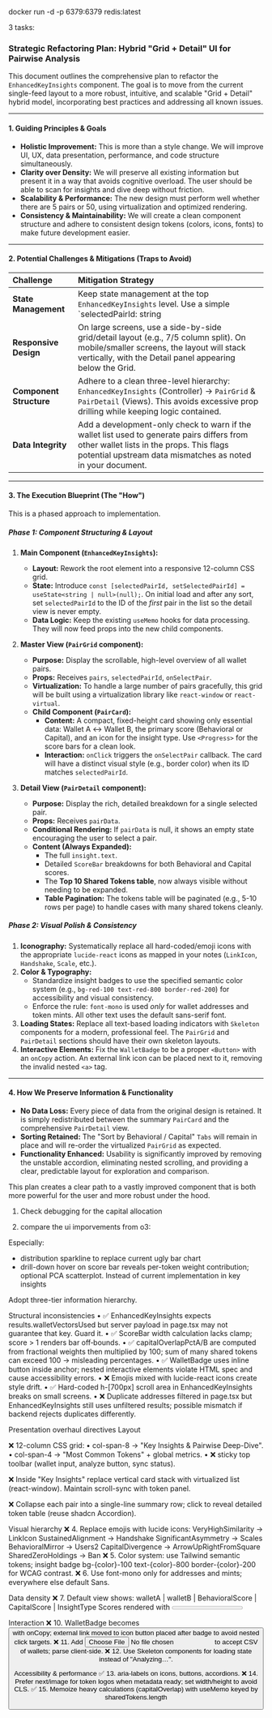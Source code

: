 docker run -d -p 6379:6379 redis:latest  

3 tasks:


### Strategic Refactoring Plan: Hybrid "Grid + Detail" UI for Pairwise Analysis

This document outlines the comprehensive plan to refactor the `EnhancedKeyInsights` component. The goal is to move from the current single-feed layout to a more robust, intuitive, and scalable "Grid + Detail" hybrid model, incorporating best practices and addressing all known issues.

---

#### 1. Guiding Principles & Goals

*   **Holistic Improvement:** This is more than a style change. We will improve UI, UX, data presentation, performance, and code structure simultaneously.
*   **Clarity over Density:** We will preserve all existing information but present it in a way that avoids cognitive overload. The user should be able to scan for insights and dive deep without friction.
*   **Scalability & Performance:** The new design must perform well whether there are 5 pairs or 50, using virtualization and optimized rendering.
*   **Consistency & Maintainability:** We will create a clean component structure and adhere to consistent design tokens (colors, icons, fonts) to make future development easier.

---

#### 2. Potential Challenges & Mitigations (Traps to Avoid)

| Challenge | Mitigation Strategy |
| :--- | :--- |
| **State Management** | Keep state management at the top `EnhancedKeyInsights` level. Use a simple `selectedPairId: string | null` state. The ID can be a concatenation of the two wallet addresses (e.g., `walletA-walletB`). |
| **Responsive Design** | On large screens, use a side-by-side grid/detail layout (e.g., 7/5 column split). On mobile/smaller screens, the layout will stack vertically, with the Detail panel appearing below the Grid. |
| **Component Structure** | Adhere to a clean three-level hierarchy: `EnhancedKeyInsights` (Controller) -> `PairGrid` & `PairDetail` (Views). This avoids excessive prop drilling while keeping logic contained. |
| **Data Integrity** | Add a development-only check to warn if the wallet list used to generate pairs differs from other wallet lists in the props. This flags potential upstream data mismatches as noted in your document. |

---

#### 3. The Execution Blueprint (The "How")

This is a phased approach to implementation.

##### **Phase 1: Component Structuring & Layout**

1.  **Main Component (`EnhancedKeyInsights`):**
    *   **Layout:** Rework the root element into a responsive 12-column CSS grid.
    *   **State:** Introduce `const [selectedPairId, setSelectedPairId] = useState<string | null>(null);`. On initial load and after any sort, set `selectedPairId` to the ID of the *first* pair in the list so the detail view is never empty.
    *   **Data Logic:** Keep the existing `useMemo` hooks for data processing. They will now feed props into the new child components.

2.  **Master View (`PairGrid` component):**
    *   **Purpose:** Display the scrollable, high-level overview of all wallet pairs.
    *   **Props:** Receives `pairs`, `selectedPairId`, `onSelectPair`.
    *   **Virtualization:** To handle a large number of pairs gracefully, this grid will be built using a virtualization library like `react-window` or `react-virtual`.
    *   **Child Component (`PairCard`):**
        *   **Content:** A compact, fixed-height card showing only essential data: Wallet A ↔ Wallet B, the primary score (Behavioral or Capital), and an icon for the insight type. Use `<Progress>` for the score bars for a clean look.
        *   **Interaction:** `onClick` triggers the `onSelectPair` callback. The card will have a distinct visual style (e.g., border color) when its ID matches `selectedPairId`.

3.  **Detail View (`PairDetail` component):**
    *   **Purpose:** Display the rich, detailed breakdown for a single selected pair.
    *   **Props:** Receives `pairData`.
    *   **Conditional Rendering:** If `pairData` is null, it shows an empty state encouraging the user to select a pair.
    *   **Content (Always Expanded):**
        *   The full `insight.text`.
        *   Detailed `ScoreBar` breakdowns for both Behavioral and Capital scores.
        *   The **Top 10 Shared Tokens table**, now always visible without needing to be expanded.
        *   **Table Pagination:** The tokens table will be paginated (e.g., 5-10 rows per page) to handle cases with many shared tokens cleanly.

##### **Phase 2: Visual Polish & Consistency**

1.  **Iconography:** Systematically replace all hard-coded/emoji icons with the appropriate `lucide-react` icons as mapped in your notes (`LinkIcon`, `Handshake`, `Scale`, etc.).
2.  **Color & Typography:**
    *   Standardize insight badges to use the specified semantic color system (e.g., `bg-red-100 text-red-800 border-red-200`) for accessibility and visual consistency.
    *   Enforce the rule: `font-mono` is used *only* for wallet addresses and token mints. All other text uses the default sans-serif font.
3.  **Loading States:** Replace all text-based loading indicators with `Skeleton` components for a modern, professional feel. The `PairGrid` and `PairDetail` sections should have their own skeleton layouts.
4.  **Interactive Elements:** Fix the `WalletBadge` to be a proper `<Button>` with an `onCopy` action. An external link icon can be placed next to it, removing the invalid nested `<a>` tag.


---

#### 4. How We Preserve Information & Functionality

*   **No Data Loss:** Every piece of data from the original design is retained. It is simply redistributed between the summary `PairCard` and the comprehensive `PairDetail` view.
*   **Sorting Retained:** The "Sort by Behavioral / Capital" `Tabs` will remain in place and will re-order the virtualized `PairGrid` as expected.
*   **Functionality Enhanced:** Usability is significantly improved by removing the unstable accordion, eliminating nested scrolling, and providing a clear, predictable layout for exploration and comparison.

This plan creates a clear path to a vastly improved component that is both more powerful for the user and more robust under the hood.



1. Check debugging for the capital allocation

2. compare the ui imporvements from o3:

Especially: 

- distribution sparkline to replace current ugly bar chart
- drill-down  hover on score bar reveals per-token weight contribution; optional PCA scatterplot. Instead of current implementation in key insights

Adopt three-tier information hierarchy.

Structural inconsistencies
• ✅ EnhancedKeyInsights expects results.walletVectorsUsed but server payload in page.tsx may not guarantee that key. Guard it.
• ✅ ScoreBar width calculation lacks clamp; score > 1 renders bar off‐bounds.
• ✅ capitalOverlapPctA/B are computed from fractional weights then multiplied by 100; sum of many shared tokens can exceed 100 → misleading percentages.
• ✅ WalletBadge uses inline button inside anchor; nested interactive elements violate HTML spec and cause accessibility errors.
• ❌ Emojis mixed with lucide-react icons create style drift.
• ✅ Hard-coded h-[700px] scroll area in EnhancedKeyInsights breaks on small screens.
• ❌ Duplicate addresses filtered in page.tsx but EnhancedKeyInsights still uses unfiltered results; possible mismatch if backend rejects duplicates differently.

Presentation overhaul directives
Layout

❌ 12-column CSS grid:
 • col-span-8 → "Key Insights & Pairwise Deep-Dive".
 • col-span-4 → "Most Common Tokens" + global metrics.
 • ❌ sticky top toolbar (wallet input, analyze button, sync status).

❌ Inside "Key Insights" replace vertical card stack with virtualized list (react-window). Maintain scroll-sync with token panel.

❌ Collapse each pair into a single-line summary row; click to reveal detailed token table (reuse shadcn Accordion).

Visual hierarchy
❌ 4. Replace emojis with lucide icons:
 VeryHighSimilarity → LinkIcon
 SustainedAlignment → Handshake
 SignificantAsymmetry → Scales
 BehavioralMirror → Users2
 CapitalDivergence → ArrowUpRightFromSquare
 SharedZeroHoldings → Ban
❌ 5. Color system: use Tailwind semantic tokens; insight badge bg-{color}-100 text-{color}-800 border-{color}-200 for WCAG contrast.
❌ 6. Use font-mono only for addresses and mints; everywhere else default Sans.

Data density
❌ 7. Default view shows:
 walletA | walletB | BehavioralScore | CapitalScore | InsightType
 Scores rendered with <Progress value={score*100} max={100}/> inside 96-px bar.
❌ 8. Detailed view tables paginated (PageSize=10) with column freeze on token mint.
❌ 9. Global summary card above lists:
 Total wallets analysed, pairs > 0.5 behavioral, pairs > 0.5 capital, top token frequency histogram.

Interaction
❌ 10. WalletBadge becomes <Button variant="ghost" size="sm"> with onCopy; external link moved to icon button placed after badge to avoid nested click targets.
❌ 11. Add <Input type="file"> to accept CSV of wallets; parse client-side.
❌ 12. Use Skeleton components for loading state instead of "Analyzing…".

Accessibility & performance
✅ 13. aria-labels on icons, buttons, accordions.
❌ 14. Prefer next/image for token logos when metadata ready; set width/height to avoid CLS.
✅ 15. Memoize heavy calculations (capitalOverlap) with useMemo keyed by sharedTokens.length


